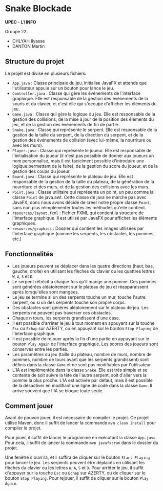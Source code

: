 # Snake Blockade

**UPEC - L1 INFO**

Groupe 22:

-   CHLYAH Ilyasse
-   DANTON Martin

## Structure du projet

Le projet est divisé en plusieurs fichiers:

-   `App.java` : Classe principale du jeu, initialise JavaFX et attends que l'utilisateur appuie sur un bouton pour lance le jeu.
-   `Controller.java` : Classe qui gère les événements de l'interface graphique. Elle est responsable de la gestion des événements de la souris et du clavier, et c'est elle qui s'occupe d'afficher les éléments du jeu.
-   `Game.java` : Classe qui gère la logique du jeu. Elle est responsable de la gestion des collisions, de la mise à jour de la position des éléments du jeu, et de la gestion des événements de fin de partie.
-   `Snake.java` : Classe qui représente le serpent. Elle est responsable de la gestion de la taille du serpent, de la direction du serpent, et de la gestion des événements de collision (avec lui-même, la nourriture ou avec les murs).
-   `Player.java` : Classe qui représente le joueur. Elle est responsable de l'initialisation du joueur (il n'est pas possible de donner aux joueurs un nom personnalisé, mais il est facielment possible d'introduire une logique permettant de le faire), de la gestion du score du joueur, et de la gestion des coups du joueur.
-   `Board.java` : Classe qui représente le plateau de jeu. Elle est responsable de la gestion de la taille du plateau, de la génération de la nourriture et des murs, et de la gestion des collisions avec les murs.
-   `Point.java` : Classe utilitaire qui représente un point, un peu comme la classe `Point` de java.awt. Cette classe de java ne marche pas avec JavaFX, donc nous avons décidé de créer notre propre classe `Point`, sans non plus réimplementer toutes les méthodes qu'elle contient.
-   `resources/layout.fxml` : Fichier FXML qui contient la structure de l'interface graphique. Il est utilisé par JavaFX pour afficher les éléments graphiques.
-   `resources/graphics` : Dossier qui contient les images utilisées par l'interface graphique (comme les serpents, les obstacles, les pommes, etc.)

## Fonctionnalités

-   Les joueurs peuvent se déplacer dans les quatre directions (haut, bas, gauche, droite) en utilisant les flèches du clavier ou les quattres lettres `W`, `A`, `S` et `D`.
-   Le serpent rétrécit a chaque fois qu'il mange une pomme. Ces pommes sont générées aléatoirement sur le plateau de jeu et réapparaissent après lorsqu'elles sont mangées.
-   Le jeu se termine si un des serpents touche un mur, touche l'autre serpent, ou si un des serpents touche son propre corps.
-   Des obstacles sont générés aléatoirement sur le plateau de jeu. Les serpents ne peuvent pas traverser ces obstacles.
-   Chaque n tours, les serpents grandissent d'une case.
-   Il est possible d'arrêter le jeu à tout moment en appuyant sur la touche `Esc` ou `Echap` sur AZERTY, ou en appuyant sur le bouton `Stop Playing` de l'interface graphique.
-   Il est possible de rejouer après la fin d'une partie en appuyant sur le bouton `Play Again` de l'interface graphique. Les scores des joueurs sont conservés entre les parties.
-   Les paramètres du jeu (taille du plateau, nombre de murs, nombre de pommes, nombre de tours avant que les serpents grandissent) sont définis dans la classe `Game` et ne sont pas modifiables par l'utilisateur.
-   L'IA est implémentée dans la classe `Snake`. Elle est très simple et se contente de soit suivre la tête de l'autre serpent, soit d'aller vers la pomme la plus proche. L'IA est activée par défaut, mais il est possible de la désactiver en modifiant une ligne de code dans la classe `Game`. Il arrive souvent que l'IA se bloque toute seule.

## Comment jouer

Avant de pouvoir jouer, il est nécessaire de compiler le projet. Ce projet utilise Maven, donc il suffit de lancer la commande `mvn clean install` pour compiler le projet.

Pour jouer, il suffit de lancer le programme en exécutant la classe `App.java`. Pour cela, il suffit de lancer la commande `mvn javafx:run` dans le dossier du projet.

Une fenêtre s'ouvrira, et il suffira de cliquer sur le bouton `Start Playing` pour lancer le jeu. Les serpents peuvent être déplacés en utilisant les flèches du clavier ou les lettres `W`, `A`, `S` et `D`. Pour arrêter le jeu, il suffit d'appuyer sur la touche `Esc` ou `Echap` sur AZERTY, ou de cliquer sur le bouton `Stop Playing`. Pour rejouer, il suffit de cliquer sur le bouton `Play Again`.
